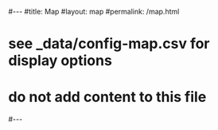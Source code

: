 #---
#title: Map
#layout: map
#permalink: /map.html
# see _data/config-map.csv for display options
# do not add content to this file
#---
